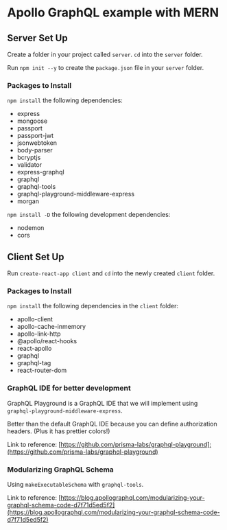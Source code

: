 # Apollo GraphQL example with MERN

## Server Set Up
Create a folder in your project called `server`. `cd` into the `server` folder.

Run `npm init --y` to create the `package.json` file in your `server` folder.

### Packages to Install

`npm install` the following dependencies: 

- express
- mongoose
- passport
- passport-jwt
- jsonwebtoken
- body-parser
- bcryptjs
- validator
- express-graphql
- graphql
- graphql-tools
- graphql-playground-middleware-express
- morgan

`npm install -D` the following development dependencies:

- nodemon
- cors

## Client Set Up
Run `create-react-app client` and `cd` into the newly created `client` folder.

### Packages to Install

`npm install` the following dependencies in the `client` folder: 

- apollo-client
- apollo-cache-inmemory
- apollo-link-http
- @apollo/react-hooks
- react-apollo
- graphql
- graphql-tag
- react-router-dom

### GraphQL IDE for better development
GraphQL Playground is a GraphQL IDE that we will implement using `graphql-playground-middleware-express`.

Better than the default GraphQL IDE because you can define authorization headers. (Plus it has prettier colors!)

Link to reference: [https://github.com/prisma-labs/graphql-playground]:(https://github.com/prisma-labs/graphql-playground)


### Modularizing GraphQL Schema
Using `makeExecutableSchema` with `graphql-tools`.

Link to reference: [https://blog.apollographql.com/modularizing-your-graphql-schema-code-d7f71d5ed5f2](https://blog.apollographql.com/modularizing-your-graphql-schema-code-d7f71d5ed5f2)